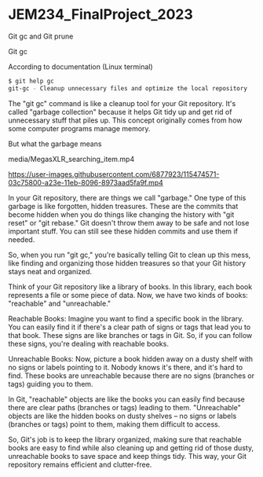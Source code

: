 # JEM234_FinalProject_2023

Git gc and Git prune 

Git gc 

According to documentation (Linux terminal) 

```bash
$ git help gc
git-gc - Cleanup unnecessary files and optimize the local repository 
``` 

The "git gc" command is like a cleanup tool for your Git repository. It's called "garbage collection" because it helps Git tidy up and get rid of unnecessary stuff that piles up. This concept originally comes from how some computer programs manage memory. 

But what the garbage means

media/MegasXLR_searching_item.mp4

https://user-images.githubusercontent.com/6877923/115474571-03c75800-a23e-11eb-8096-8973aad5fa9f.mp4


In your Git repository, there are things we call "garbage." One type of this garbage is like forgotten, hidden treasures. These are the commits that become hidden when you do things like changing the history with "git reset" or "git rebase." Git doesn't throw them away to be safe and not lose important stuff. You can still see these hidden commits and use them if needed. 

So, when you run "git gc," you're basically telling Git to clean up this mess, like finding and organizing those hidden treasures so that your Git history stays neat and organized. 

Think of your Git repository like a library of books. In this library, each book represents a file or some piece of data. Now, we have two kinds of books: "reachable" and "unreachable." 

Reachable Books: Imagine you want to find a specific book in the library. You can easily find it if there's a clear path of signs or tags that lead you to that book. These signs are like branches or tags in Git. So, if you can follow these signs, you're dealing with reachable books. 

Unreachable Books: Now, picture a book hidden away on a dusty shelf with no signs or labels pointing to it. Nobody knows it's there, and it's hard to find. These books are unreachable because there are no signs (branches or tags) guiding you to them. 

In Git, "reachable" objects are like the books you can easily find because there are clear paths (branches or tags) leading to them. "Unreachable" objects are like the hidden books on dusty shelves – no signs or labels (branches or tags) point to them, making them difficult to access. 

So, Git's job is to keep the library organized, making sure that reachable books are easy to find while also cleaning up and getting rid of those dusty, unreachable books to save space and keep things tidy. This way, your Git repository remains efficient and clutter-free. 

 

